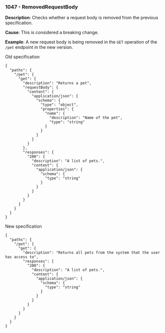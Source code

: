 ### 1047 - RemovedRequestBody

**Description**: Checks whether a request body is removed from the previous specification. 

**Cause**: This is considered a breaking change.

**Example**: A new request body is being removed in the `GET` operation of the `/pet` endpoint in the new version.

Old specification
```json5
{
  "paths": {
    "/pet": {
      "get": {
        "description": "Returns a pet",
        "requestBody": {
          "content": {
            "application/json": {
              "schema": {
                "type": "object",
                "properties": {
                  "name": {
                    "description": "Name of the pet",
                    "type": "string"
                  }
                }
              }
            }
          }
        },
        "responses": {
          "200": {
            "description": "A list of pets.",
            "content": {
              "application/json": {
                "schema": {
                  "type": "string"
                }
              }
            }
          }
        }
      }
    }
  }
} 
```

New specification
```json5
{
  "paths": {
    "/pet": {
      "get": {
        "description": "Returns all pets from the system that the user has access to",
        "responses": {
          "200": {
            "description": "A list of pets.",
            "content": {
              "application/json": {
                "schema": {
                  "type": "string"
                }
              }
            }
          }
        }
      }
    }
  }
}
```
